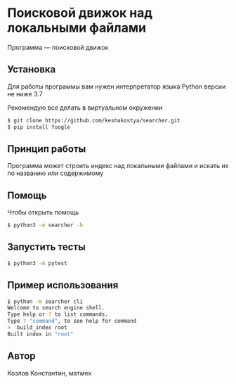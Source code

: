 # Поисковой движок над локальными файлами

Программа — поисковой движок

## Установка

Для работы программы вам нужен интерпретатор языка Python версии не ниже 3.7

Рекомендую все делать в виртуальном окружении

```bash
$ git clone https://github.com/keshakostya/searcher.git
$ pip install foogle
```

## Принцип работы
Программа может строить индекс над локальными файлами и искать их по названию или содержимому

## Помощь

Чтобы открыть помощь

```bash
$ python3 -m searcher -h
```

## Запустить тесты

```bash
$ python3 -m pytest
```

## Пример использования

```bash
$ python -m searcher cli
Welcome to search engine shell.
Type help or ? to list commands.
Type ? "command", to see help for command
>  build_index root
Built index in "root"
```

## Автор

Козлов Константин, матмех
